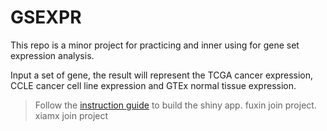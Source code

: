 # GSEXPR
This repo is a minor project for practicing and inner using for gene set expression analysis.

Input a set of gene, the result will represent the TCGA cancer expression, CCLE cancer cell line expression and GTEx normal tissue expression.

> Follow the [instruction guide](./instruction-guide.md) to build the shiny app.
>fuxin join project.
>xiamx join project


